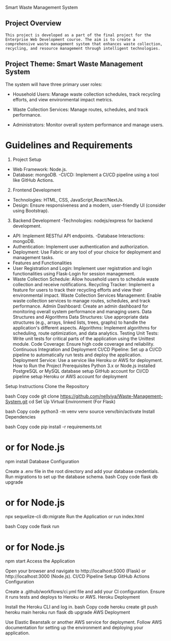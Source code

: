 Smart Waste Management System
## Project Overview
    This project is developed as a part of the final project for the Enterprise Web Development course. The aim is to create a comprehensive waste management system that enhances waste collection, recycling, and resource management through intelligent technologies.

## Project Theme: Smart Waste Management System

The system will have three primary user roles:

- Household Users: Manage waste collection schedules, track recycling efforts, and view environmental impact metrics.

- Waste Collection Services: Manage routes, schedules, and track performance.

- Administrators: Monitor overall system performance and manage users.

# Guidelines and Requirements
1. Project Setup
- Web Framework:  Node.js.
- Database: mongoDB.
 -CI/CD: Implement a CI/CD pipeline using a tool like GitHub Actions.
2. Frontend Development
- Technologies: HTML, CSS, JavaScript,React/NextJs.
- Design: Ensure responsiveness and a modern, user-friendly UI (consider using Bootstrap).
3. Backend Development
-Technologies: nodejs/express
 for backend development.
- API: Implement RESTful API endpoints.
-Database Interactions: mongoDB.
- Authentication: Implement user authentication and authorization.
- Deployment: Use Fabric or any tool of your choice for deployment and management tasks.
- Features and Functionalities
- User Registration and Login: Implement user registration and login functionalities using Flask-Login for session management.
- Waste Collection Schedule: Allow household users to schedule waste collection and receive notifications.
Recycling  Tracker: Implement a feature for users to track their recycling efforts and view their environmental impact.
Waste Collection Services Management: Enable waste collection services to manage routes, schedules, and track performance.
Admin Dashboard: Create an admin dashboard for monitoring overall system performance and managing users.
Data Structures and Algorithms
Data Structures: Use appropriate data structures (e.g., arrays, linked lists, trees, graphs) to handle the application's different aspects.
Algorithms: Implement algorithms for scheduling, route optimization, and data analytics.
Testing
Unit Tests: Write unit tests for critical parts of the application using the Unittest module.
Code Coverage: Ensure high code coverage and reliability.
Continuous Integration and Deployment
CI/CD Pipeline: Set up a CI/CD pipeline to automatically run tests and deploy the application.
Deployment Service: Use a service like Heroku or AWS for deployment.
How to Run the Project
Prerequisites
Python 3.x or Node.js installed
PostgreSQL or MySQL database setup
GitHub account for CI/CD pipeline setup
Heroku or AWS account for deployment



Setup Instructions
Clone the Repository

bash
Copy code
git clone https://github.com/nellyiya/Waste-Management-System.git
cd <repository-name>
Set Up Virtual Environment (For Flask)

bash
Copy code
python3 -m venv venv
source venv/bin/activate
Install Dependencies

bash
Copy code
pip install -r requirements.txt
# or for Node.js
npm install
Database Configuration

Create a .env file in the root directory and add your database credentials.
Run migrations to set up the database schema.
bash
Copy code
flask db upgrade
# or for Node.js
npx sequelize-cli db:migrate
Run the Application
or
run index.html

bash
Copy code
flask run
# or for Node.js
npm start
Access the Application

Open your browser and navigate to http://localhost:5000 (Flask) or http://localhost:3000 (Node.js).
CI/CD Pipeline Setup
GitHub Actions Configuration

Create a .github/workflows/ci.yml file and add your CI configuration.
Ensure it runs tests and deploys to Heroku or AWS.
Heroku Deployment

Install the Heroku CLI and log in.
bash
Copy code
heroku create
git push heroku main
heroku run flask db upgrade
AWS Deployment

Use Elastic Beanstalk or another AWS service for deployment.
Follow AWS documentation for setting up the environment and deploying your application.
